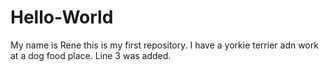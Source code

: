 # Hello-World
My  name is Rene this is my first repository.
I have a yorkie terrier adn work at a dog food place.
Line 3 was added.
